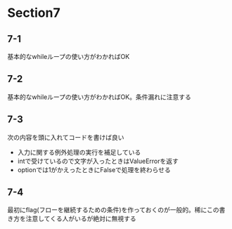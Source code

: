 # Section7

## 7-1
基本的なwhileループの使い方がわかればOK

## 7-2
基本的なwhileループの使い方がわかればOK。条件漏れに注意する

## 7-3
次の内容を頭に入れてコードを書けば良い
- 入力に関する例外処理の実行を補足している
- intで受けているので文字が入ったときはValueErrorを返す
- optionでは1がかえったときにFalseで処理を終わらせる

## 7-4
最初にflag(フローを継続するための条件)を作っておくのが一般的。稀にこの書き方を注意してくる人がいるが絶対に無視する